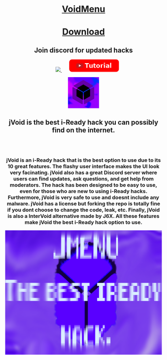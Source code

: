 <h1 align="center"><a href="https://discord.gg/jvoid"Need i-Ready hacks? join the discord.</a></h1>
<h1 align="center">VoidMenu</h1>
<h1 align="center"><a href="https://discord.gg/zzHJKnS5Tj">Download</a></h1>
  <h2 align="center">Join discord for updated hacks</h2>
<p align="center">
<a>&nbsp;&nbsp;&nbsp;&nbsp;&nbsp;</a>
<a href="https://discord.gg/zzHJKnS5Tj">
<img src="https://img.shields.io/discord/1090752398357708913?style=for-the-badge&logo=discord&label=Void+Menu+Discord"></img>
</a>
<a>&nbsp;&nbsp;&nbsp;&nbsp;&nbsp;</a>
<a href="https://www.youtube.com/watch?v=G51ZxC681rA&t">
<img src="/files/img/button_tutorial.png"></img>
</a>
<br>
</p>
<p align="center">
<img src="/files/img/logow.png" width="100" height="100"></img>
</p>
<h2 align="center">jVoid is the best i-Ready hack you can possibly find on the internet.</h2>
<br><br>
<h3 align="center">jVoid is an i-Ready hack that is the best option to use due to its 10 great features. The flashy user interface makes the UI look very facinating. jVoid also has a great Discord server where users can find updates, ask questions, and get help from moderators. The hack has been designed to be easy to use, even for those who are new to using i-Ready hacks. Furthermore, jVoid is very safe to use and doesnt include any malware. jVoid has a license but forking the repo is totally fine if you dont choose to change the code, leak, etc. Finally, jVoid is also a InterVoid alternative made by J6X. All these features make jVoid the best i-Ready hack option to use. </h3>
<img src="/files/banner.png" width="1000" height="400"></img>
